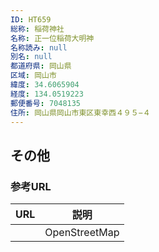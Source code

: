 ```yaml
---
ID: HT659
総称: 稲荷神社
名称: 正一位稲荷大明神
名称読み: null
別名: null
都道府県: 岡山県
区域: 岡山市
緯度: 34.6065904
経度: 134.0519223
郵便番号: 7048135
住所: 岡山県岡山市東区東幸西４９５−４
---
```


## その他

### 参考URL

| URL | 説明          |
| --- | ------------- |
|     | OpenStreetMap |
